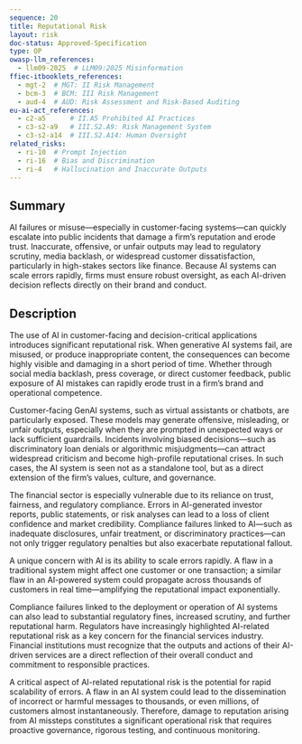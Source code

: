 ```yaml
---
sequence: 20
title: Reputational Risk
layout: risk
doc-status: Approved-Specification
type: OP
owasp-llm_references:
  - llm09-2025  # LLM09:2025 Misinformation
ffiec-itbooklets_references:
  - mgt-2  # MGT: II Risk Management
  - bcm-3  # BCM: III Risk Management
  - aud-4  # AUD: Risk Assessment and Risk-Based Auditing
eu-ai-act_references:
  - c2-a5      # II.A5 Prohibited AI Practices
  - c3-s2-a9   # III.S2.A9: Risk Management System
  - c3-s2-a14  # III.S2.A14: Human Oversight
related_risks:
  - ri-10  # Prompt Injection
  - ri-16  # Bias and Discrimination
  - ri-4   # Hallucination and Inaccurate Outputs
---
```


## Summary

AI failures or misuse—especially in customer-facing systems—can quickly escalate into public incidents that damage a firm’s reputation and erode trust. Inaccurate, offensive, or unfair outputs may lead to regulatory scrutiny, media backlash, or widespread customer dissatisfaction, particularly in high-stakes sectors like finance. Because AI systems can scale errors rapidly, firms must ensure robust oversight, as each AI-driven decision reflects directly on their brand and conduct.

## Description

The use of AI in customer-facing and decision-critical applications introduces significant reputational risk. When generative AI systems fail, are misused, or produce inappropriate content, the consequences can become highly visible and damaging in a short period of time. Whether through social media backlash, press coverage, or direct customer feedback, public exposure of AI mistakes can rapidly erode trust in a firm’s brand and operational competence.

Customer-facing GenAI systems, such as virtual assistants or chatbots, are particularly exposed. These models may generate offensive, misleading, or unfair outputs, especially when they are prompted in unexpected ways or lack sufficient guardrails. Incidents involving biased decisions—such as discriminatory loan denials or algorithmic misjudgments—can attract widespread criticism and become high-profile reputational crises. In such cases, the AI system is seen not as a standalone tool, but as a direct extension of the firm’s values, culture, and governance.

The financial sector is especially vulnerable due to its reliance on trust, fairness, and regulatory compliance. Errors in AI-generated investor reports, public statements, or risk analyses can lead to a loss of client confidence and market credibility. Compliance failures linked to AI—such as inadequate disclosures, unfair treatment, or discriminatory practices—can not only trigger regulatory penalties but also exacerbate reputational fallout.

A unique concern with AI is its ability to scale errors rapidly. A flaw in a traditional system might affect one customer or one transaction; a similar flaw in an AI-powered system could propagate across thousands of customers in real time—amplifying the reputational impact exponentially.

Compliance failures linked to the deployment or operation of AI systems can also lead to substantial regulatory fines, increased scrutiny, and further reputational harm. Regulators have increasingly highlighted AI-related reputational risk as a key concern for the financial services industry. Financial institutions must recognize that the outputs and actions of their AI-driven services are a direct reflection of their overall conduct and commitment to responsible practices.

A critical aspect of AI-related reputational risk is the potential for rapid scalability of errors. A flaw in an AI system could lead to the dissemination of incorrect or harmful messages to thousands, or even millions, of customers almost instantaneously. Therefore, damage to reputation arising from AI missteps constitutes a significant operational risk that requires proactive governance, rigorous testing, and continuous monitoring.

